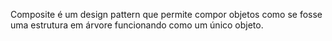 Composite é um design pattern que permite compor objetos como se fosse uma estrutura em árvore funcionando como um único objeto.